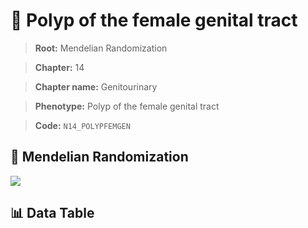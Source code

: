 # 🧪 Polyp of the female genital tract

> **Root:** Mendelian Randomization

> **Chapter:** 14  

> **Chapter name:** Genitourinary

> **Phenotype:** Polyp of the female genital tract  

> **Code:** `N14_POLYPFEMGEN`

## 🧬 Mendelian Randomization  

<img src="/MR/Figures/Forward/N14_POLYPFEMGEN.png"/>

## 📊 Data Table

<CsvTableMRF src="/MR_Data/Forward/N14_POLYPFEMGEN.csv"/>
